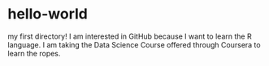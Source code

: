 # hello-world
my first directory!
I am interested in GitHub because I want to learn the R language. I am taking the Data Science Course offered through Coursera to learn the ropes.
